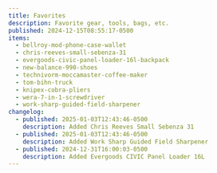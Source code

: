 ```yaml
---
title: Favorites
description: Favorite gear, tools, bags, etc.
published: 2024-12-15T08:55:17-0500
items:
  - bellroy-mod-phone-case-wallet
  - chris-reeves-small-sebenza-31
  - evergoods-civic-panel-loader-16l-backpack
  - new-balance-990-shoes
  - technivorm-moccamaster-coffee-maker
  - tom-bihn-truck
  - knipex-cobra-pliers
  - wera-7-in-1-screwdriver
  - work-sharp-guided-field-sharpener
changelog:
  - published: 2025-01-03T12:43:46-0500
    description: Added Chris Reeves Small Sebenza 31
  - published: 2025-01-03T12:43:46-0500
    description: Added Work Sharp Guided Field Sharpener
  - published: 2024-12-31T16:00:03-0500
    description: Added Evergoods CIVIC Panel Loader 16L
---
```

